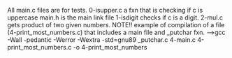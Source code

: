 All main.c files are for tests.
0-isupper.c  a fxn that is checking if c is uppercase
main.h  is the main link file
1-isdigit  checks if c is a digit.
2-mul.c  gets product of two given numbers.
NOTE!! example of compilation of a file (4-print_most_numbers.c) that includes a main file and _putchar fxn. -->gcc -Wall -pedantic -Werror -Wextra -std=gnu89 _putchar.c 4-main.c 4-print_most_numbers.c -o 4-print_most_numbers
